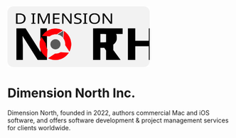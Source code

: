 <p align="left">
<img src="/img/Dimension%20North%20Logo.svg" width="320">
</p>

# Dimension North Inc.

Dimension North, founded in 2022, authors commercial Mac and iOS software, and offers software development & project management services for clients worldwide. 
